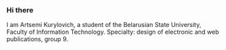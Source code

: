 ### Hi there 
I am Artsemi Kurylovich, a student of the Belarusian State University, Faculty of Information Technology.
Specialty: design of electronic and web publications, group 9.
